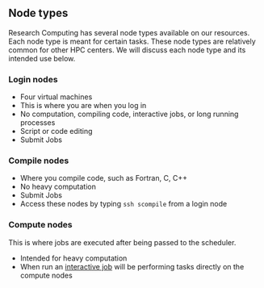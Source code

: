 ## Node types

Research Computing has several node types available on our resources.
Each node type is meant for certain tasks. These node types are
relatively common for other HPC centers. We will discuss each node
type and its intended use below.


### Login nodes

* Four virtual machines
* This is where you are when you log in
* No computation, compiling code, interactive jobs, or long running processes
* Script or code editing
* Submit Jobs


### Compile nodes

* Where you compile code, such as Fortran, C, C++
* No heavy computation
* Submit Jobs
* Access these nodes by typing `ssh scompile` from a login node


### Compute nodes

This is where jobs are executed after being passed to the scheduler.

* Intended for heavy computation
* When run an [interactive job](../running-jobs/interactive-jobs.html) will be
  performing tasks directly on the compute nodes

